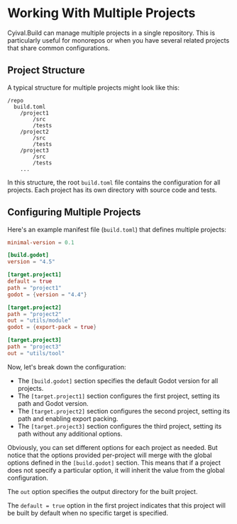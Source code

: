 # Working With Multiple Projects

Cyival.Build can manage multiple projects in a single repository. This is particularly useful for monorepos or when you have several related projects that share common configurations.

## Project Structure

A typical structure for multiple projects might look like this:

```
/repo
  build.toml
    /project1
        /src
        /tests
    /project2
        /src
        /tests
    /project3
        /src
        /tests
    ...
```

In this structure, the root `build.toml` file contains the configuration for all projects. Each project has its own directory with source code and tests.

## Configuring Multiple Projects

Here's an example manifest file (`build.toml`) that defines multiple projects:

```toml
minimal-version = 0.1

[build.godot]
version = "4.5"

[target.project1]
default = true
path = "project1"
godot = {version = "4.4"}

[target.project2]
path = "project2"
out = "utils/module"
godot = {export-pack = true}

[target.project3]
path = "project3"
out = "utils/tool"
```

Now, let's break down the configuration:

- The `[build.godot]` section specifies the default Godot version for all projects.
- The `[target.project1]` section configures the first project, setting its path and Godot version.
- The `[target.project2]` section configures the second project, setting its path and enabling export packing.
- The `[target.project3]` section configures the third project, setting its path without any additional options.

Obviously, you can set different options for each project as needed. But notice that the options provided per-project will merge with the global options defined in the `[build.godot]` section. This means that if a project does not specify a particular option, it will inherit the value from the global configuration.

The `out` option specifies the output directory for the built project.

The `default = true` option in the first project indicates that this project will be built by default when no specific target is specified.